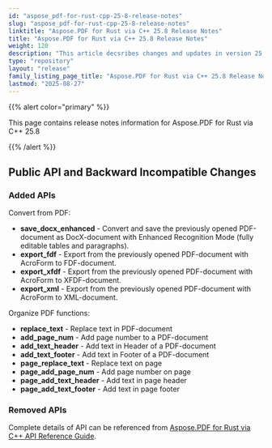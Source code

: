 ```yaml
---
id: "aspose_pdf-for-rust-cpp-25-8-release-notes"
slug: "aspose_pdf-for-rust-cpp-25-8-release-notes"
linktitle: "Aspose.PDF for Rust via C++ 25.8 Release Notes"
title: "Aspose.PDF for Rust via C++ 25.8 Release Notes"
weight: 120
description: "This article decsribes changes and updates in version 25.8 of Aspose.PDF for Rust via C++"
type: "repository"
layout: "release"
family_listing_page_title: "Aspose.PDF for Rust via C++ 25.8 Release Notes"
lastmod: "2025-08-27"
---
```


{{% alert color="primary" %}}

This page contains release notes information for Aspose.PDF for Rust via C++ 25.8

{{% /alert %}}

## Public API and Backward Incompatible Changes

### Added APIs

Convert from PDF:
* **save_docx_enhanced** - Convert and save the previously opened PDF-document as DocX-document with Enhanced Recognition Mode (fully editable tables and paragraphs).
* **export_fdf** - Export from the previously opened PDF-document with AcroForm to FDF-document.
* **export_xfdf** - Export from the previously opened PDF-document with AcroForm to XFDF-document.
* **export_xml** - Export from the previously opened PDF-document with AcroForm to XML-document.

Organize PDF functions:
* **replace_text** - Replace text in PDF-document
* **add_page_num** - Add page number to a PDF-document
* **add_text_header** - Add text in Header of a PDF-document
* **add_text_footer** - Add text in Footer of a PDF-document
* **page_replace_text** - Replace text on page
* **page_add_page_num** - Add page number on page
* **page_add_text_header** - Add text in page header
* **page_add_text_footer** - Add text in page footer

### Removed APIs

Complete details of API can be referenced from [Aspose.PDF for Rust via C++ API Reference Guide](https://reference.aspose.com/pdf/rust-cpp/).